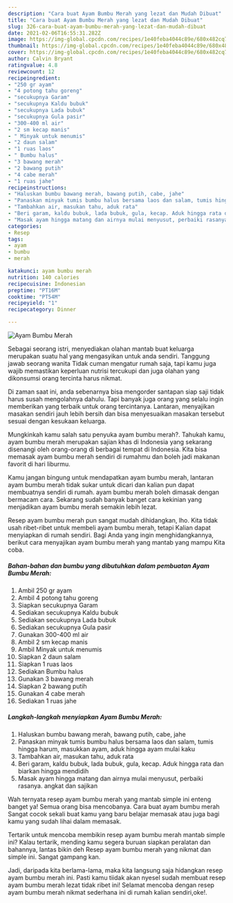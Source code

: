 ```yaml
---
description: "Cara buat Ayam Bumbu Merah yang lezat dan Mudah Dibuat"
title: "Cara buat Ayam Bumbu Merah yang lezat dan Mudah Dibuat"
slug: 326-cara-buat-ayam-bumbu-merah-yang-lezat-dan-mudah-dibuat
date: 2021-02-06T16:55:31.282Z
image: https://img-global.cpcdn.com/recipes/1e40feba4044c89e/680x482cq70/ayam-bumbu-merah-foto-resep-utama.jpg
thumbnail: https://img-global.cpcdn.com/recipes/1e40feba4044c89e/680x482cq70/ayam-bumbu-merah-foto-resep-utama.jpg
cover: https://img-global.cpcdn.com/recipes/1e40feba4044c89e/680x482cq70/ayam-bumbu-merah-foto-resep-utama.jpg
author: Calvin Bryant
ratingvalue: 4.8
reviewcount: 12
recipeingredient:
- "250 gr ayam"
- "4 potong tahu goreng"
- "secukupnya Garam"
- "secukupnya Kaldu bubuk"
- "secukupnya Lada bubuk"
- "secukupnya Gula pasir"
- "300-400 ml air"
- "2 sm kecap manis"
- " Minyak untuk menumis"
- "2 daun salam"
- "1 ruas laos"
- " Bumbu halus"
- "3 bawang merah"
- "2 bawang putih"
- "4 cabe merah"
- "1 ruas jahe"
recipeinstructions:
- "Haluskan bumbu bawang merah, bawang putih, cabe, jahe"
- "Panaskan minyak tumis bumbu halus bersama laos dan salam, tumis hingga harum, masukkan ayam, aduk hingga ayam mulai kaku"
- "Tambahkan air, masukan tahu, aduk rata"
- "Beri garam, kaldu bubuk, lada bubuk, gula, kecap. Aduk hingga rata dan biarkan hingga mendidih"
- "Masak ayam hingga matang dan airnya mulai menyusut, perbaiki rasanya. angkat dan sajikan"
categories:
- Resep
tags:
- ayam
- bumbu
- merah

katakunci: ayam bumbu merah 
nutrition: 140 calories
recipecuisine: Indonesian
preptime: "PT16M"
cooktime: "PT54M"
recipeyield: "1"
recipecategory: Dinner

---
```



![Ayam Bumbu Merah](https://img-global.cpcdn.com/recipes/1e40feba4044c89e/680x482cq70/ayam-bumbu-merah-foto-resep-utama.jpg)

Sebagai seorang istri, menyediakan olahan mantab buat keluarga merupakan suatu hal yang mengasyikan untuk anda sendiri. Tanggung jawab seorang  wanita Tidak cuman mengatur rumah saja, tapi kamu juga wajib memastikan keperluan nutrisi tercukupi dan juga olahan yang dikonsumsi orang tercinta harus nikmat.

Di zaman  saat ini, anda sebenarnya bisa mengorder santapan siap saji tidak harus susah mengolahnya dahulu. Tapi banyak juga orang yang selalu ingin memberikan yang terbaik untuk orang tercintanya. Lantaran, menyajikan masakan sendiri jauh lebih bersih dan bisa menyesuaikan masakan tersebut sesuai dengan kesukaan keluarga. 



Mungkinkah kamu salah satu penyuka ayam bumbu merah?. Tahukah kamu, ayam bumbu merah merupakan sajian khas di Indonesia yang sekarang disenangi oleh orang-orang di berbagai tempat di Indonesia. Kita bisa memasak ayam bumbu merah sendiri di rumahmu dan boleh jadi makanan favorit di hari liburmu.

Kamu jangan bingung untuk mendapatkan ayam bumbu merah, lantaran ayam bumbu merah tidak sukar untuk dicari dan kalian pun dapat membuatnya sendiri di rumah. ayam bumbu merah boleh dimasak dengan bermacam cara. Sekarang sudah banyak banget cara kekinian yang menjadikan ayam bumbu merah semakin lebih lezat.

Resep ayam bumbu merah pun sangat mudah dihidangkan, lho. Kita tidak usah ribet-ribet untuk membeli ayam bumbu merah, tetapi Kalian dapat menyiapkan di rumah sendiri. Bagi Anda yang ingin menghidangkannya, berikut cara menyajikan ayam bumbu merah yang mantab yang mampu Kita coba.

<!--inarticleads1-->

##### Bahan-bahan dan bumbu yang dibutuhkan dalam pembuatan Ayam Bumbu Merah:

1. Ambil 250 gr ayam
1. Ambil 4 potong tahu goreng
1. Siapkan secukupnya Garam
1. Sediakan secukupnya Kaldu bubuk
1. Sediakan secukupnya Lada bubuk
1. Sediakan secukupnya Gula pasir
1. Gunakan 300-400 ml air
1. Ambil 2 sm kecap manis
1. Ambil  Minyak untuk menumis
1. Siapkan 2 daun salam
1. Siapkan 1 ruas laos
1. Sediakan  Bumbu halus
1. Gunakan 3 bawang merah
1. Siapkan 2 bawang putih
1. Gunakan 4 cabe merah
1. Sediakan 1 ruas jahe




<!--inarticleads2-->

##### Langkah-langkah menyiapkan Ayam Bumbu Merah:

1. Haluskan bumbu bawang merah, bawang putih, cabe, jahe
1. Panaskan minyak tumis bumbu halus bersama laos dan salam, tumis hingga harum, masukkan ayam, aduk hingga ayam mulai kaku
1. Tambahkan air, masukan tahu, aduk rata
1. Beri garam, kaldu bubuk, lada bubuk, gula, kecap. Aduk hingga rata dan biarkan hingga mendidih
1. Masak ayam hingga matang dan airnya mulai menyusut, perbaiki rasanya. angkat dan sajikan




Wah ternyata resep ayam bumbu merah yang mantab simple ini enteng banget ya! Semua orang bisa mencobanya. Cara buat ayam bumbu merah Sangat cocok sekali buat kamu yang baru belajar memasak atau juga bagi kamu yang sudah lihai dalam memasak.

Tertarik untuk mencoba membikin resep ayam bumbu merah mantab simple ini? Kalau tertarik, mending kamu segera buruan siapkan peralatan dan bahannya, lantas bikin deh Resep ayam bumbu merah yang nikmat dan simple ini. Sangat gampang kan. 

Jadi, daripada kita berlama-lama, maka kita langsung saja hidangkan resep ayam bumbu merah ini. Pasti kamu tiidak akan nyesel sudah membuat resep ayam bumbu merah lezat tidak ribet ini! Selamat mencoba dengan resep ayam bumbu merah nikmat sederhana ini di rumah kalian sendiri,oke!.

